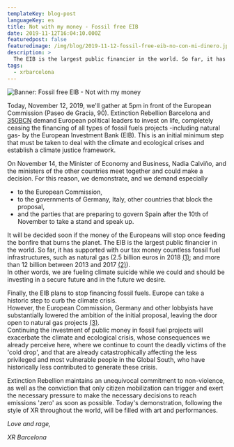 ```yaml
---
templateKey: blog-post
languageKey: es
title: Not with my money - Fossil free EIB
date: 2019-11-12T16:04:10.000Z
featuredpost: false
featuredimage: /img/blog/2019-11-12-fossil-free-eib-no-con-mi-dinero.jpg
description: >
  The EIB is the largest public financier in the world. So far, it has supported with our tax money fossil fuel infrastructures. Today we'll gather at 5pm in front of the European Commission demanding to stop the financing of all types of fossil fuels  projects including natural gas.
tags:
  - xrbarcelona
---
```


![Banner: Fossil free EIB - Not with my money](/img/blog/2019-11-12-fossil-free-eib-no-con-mi-dinero.jpg) 

Today, November 12, 2019, we'll gather at 5pm in front of the European Commission (Paseo de Gracia, 90). Extinction Rebellion Barcelona and [350BCN](https://world.350.org/350bcn/) demand European political leaders to invest on life, completely ceasing the financing of all types of fossil fuels projects -including natural gas- by the European Investment Bank (EIB).
This is an initial minimum step that must be taken to deal with the climate and ecological crises and establish a climate justice framework.

On November 14, the Minister of Economy and Business, Nadia Calviño, and the ministers of the other countries meet together and could make a decision.
For this reason, we demonstrate, and we demand especially
- to the European Commission,
- to the governments of Germany, Italy, other countries that block the
proposal,
- and the parties that are preparing to govern Spain after the 10th of
November to take a stand and speak up.


It will be decided soon if the money of the Europeans will stop once feeding the bonfire that burns the planet. The EIB is the largest public financier in the world. So far, it has supported with our tax money countless fossil fuel infrastructures, such as natural gas (2.5 billion euros in 2018 [(1)](https://www.climatica.lamarea.com/el-banco-europeo-de-inversiones-planea-no-financiar-mas-proyectos-de-combustibles-fosiles-en-2020/); and more than 12 billion between 2013 and 2017 [(2)](http://fossilfree-eib.eu/about/the-eu-bank-we-want/phasing-out-fossil-fuels/)).  
In other words, we are fueling climate suicide while we could and should be investing in a secure future and in the future we desire.

Finally, the EIB plans to stop financing fossil fuels. Europe can take a historic step to curb the climate crisis.  
However, the European Commission, Germany and other lobbyists have substantially lowered the ambition of the initial proposal, leaving the door open to natural gas projects [(3)](https://uk.reuters.com/article/us-europe-eib-fossilfuels/european-investment-bank-postpones-decision-on-fossil-fuel-lending-idUKKBN1WU1PI).  
Continuing the investment of public money in fossil fuel projects will exacerbate the climate and ecological crisis, whose consequences we already perceive here, where we continue to count the deadly victims of the 'cold drop', and that are already catastrophically affecting the less privileged and most vulnerable people in the Global South, who have historically less contributed to generate these crisis.

Extinction Rebellion maintains an unequivocal commitment to non-violence, as well as the conviction that only citizen mobilization can trigger and exert the necessary pressure to make the necessary decisions to reach emissions 'zero' as soon as possible. Today's demonstration, following the style of XR throughout the world, will be filled with art and performances.

*Love and rage,* 

*XR Barcelona*
